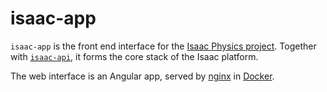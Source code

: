 # isaac-app

`isaac-app` is the front end interface for the [Isaac Physics project](https://isaacphysics.org/about). Together with [`isaac-api`](https://github.com/ucam-cl-dtg/isaac-api), it forms the core stack of the Isaac platform.

The web interface is an Angular app, served by [nginx](https://nginx.org/en/) in [Docker](https://www.docker.com/).
